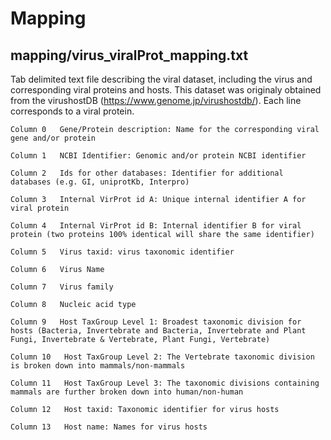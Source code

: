 # Mapping

## mapping/virus_viralProt_mapping.txt

Tab delimited text file describing the viral dataset, including the virus and corresponding viral proteins and hosts. This dataset was originaly obtained from the virushostDB (https://www.genome.jp/virushostdb/). Each line corresponds to a viral protein. 

    Column 0   Gene/Protein description: Name for the corresponding viral gene and/or protein

    Column 1   NCBI Identifier: Genomic and/or protein NCBI identifier

    Column 2   Ids for other databases: Identifier for additional databases (e.g. GI, uniprotKb, Interpro)

    Column 3   Internal VirProt id A: Unique internal identifier A for viral protein

    Column 4   Internal VirProt id B: Internal identifier B for viral protein (two proteins 100% identical will share the same identifier)

    Column 5   Virus taxid: virus taxonomic identifier

    Column 6   Virus Name

    Column 7   Virus family

    Column 8   Nucleic acid type

    Column 9   Host TaxGroup Level 1: Broadest taxonomic division for hosts (Bacteria, Invertebrate and Bacteria, Invertebrate and Plant Fungi, Invertebrate & Vertebrate, Plant Fungi, Vertebrate)

    Column 10   Host TaxGroup Level 2: The Vertebrate taxonomic division is broken down into mammals/non-mammals

    Column 11   Host TaxGroup Level 3: The taxonomic divisions containing mammals are further broken down into human/non-human

    Column 12   Host taxid: Taxonomic identifier for virus hosts

    Column 13   Host name: Names for virus hosts
